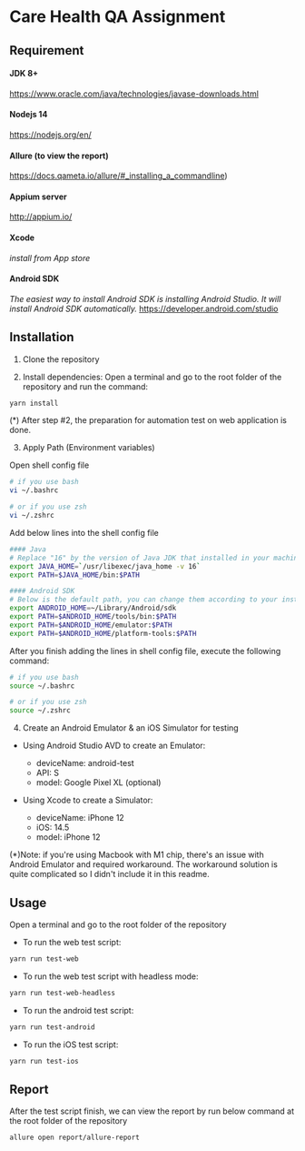 # Care Health QA Assignment

## Requirement

#### JDK 8+

https://www.oracle.com/java/technologies/javase-downloads.html

#### Nodejs 14

https://nodejs.org/en/

#### Allure (to view the report)

https://docs.qameta.io/allure/#_installing_a_commandline)

#### Appium server

http://appium.io/

#### Xcode

*install from App store*

#### Android SDK

*The easiest way to install Android SDK is installing Android Studio. It will install Android SDK automatically.* https://developer.android.com/studio 

## Installation

1. Clone the repository

2. Install dependencies: Open a terminal and go to the root folder of the repository and run the command:

```bash
yarn install
```

(*) After step #2, the preparation for automation test on web application is done.

3. Apply Path (Environment variables)

Open shell config file
```bash
# if you use bash
vi ~/.bashrc

# or if you use zsh
vi ~/.zshrc
```

Add below lines into the shell config file
```bash
#### Java
# Replace "16" by the version of Java JDK that installed in your machine  
export JAVA_HOME=`/usr/libexec/java_home -v 16`
export PATH=$JAVA_HOME/bin:$PATH

#### Android SDK
# Below is the default path, you can change them according to your installed directory 
export ANDROID_HOME=~/Library/Android/sdk
export PATH=$ANDROID_HOME/tools/bin:$PATH
export PATH=$ANDROID_HOME/emulator:$PATH
export PATH=$ANDROID_HOME/platform-tools:$PATH
```

After you finish adding the lines in shell config file, execute the following command:
```bash
# if you use bash
source ~/.bashrc

# or if you use zsh
source ~/.zshrc
```

4. Create an Android Emulator & an iOS Simulator for testing

- Using Android Studio AVD to create an Emulator:
    * deviceName: android-test
    * API: S
    * model: Google Pixel XL (optional)
    
- Using Xcode to create a Simulator:
    * deviceName: iPhone 12
    * iOS: 14.5
    * model: iPhone 12

(*)Note: if you're using Macbook with M1 chip, there's an issue with Android Emulator and required workaround. The workaround solution is quite complicated so I didn't include it in this readme.
## Usage

Open a terminal and go to the root folder of the repository

- To run the web test script:
```bash
yarn run test-web
```

- To run the web test script with headless mode:
```bash
yarn run test-web-headless
```

- To run the android test script:
```bash
yarn run test-android
```

- To run the iOS test script:
```bash
yarn run test-ios
```

## Report

After the test script finish, we can view the report by run below command at the root folder of the repository

```bash
allure open report/allure-report
```
